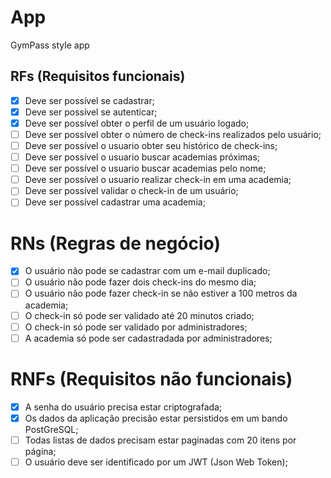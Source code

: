 # App

GymPass style app

## RFs (Requisitos funcionais)

- [x] Deve ser possível se cadastrar;
- [x] Deve ser possível se autenticar;
- [x] Deve ser possível obter o perfil de um usuário logado;
- [ ] Deve ser possível obter o número de check-ins realizados pelo usuário;
- [ ] Deve ser possível o usuario obter seu histórico de check-ins;
- [ ] Deve ser possível o usuario buscar academias próximas;
- [ ] Deve ser possível o usuario buscar academias pelo nome;
- [ ] Deve ser possível o usuario realizar check-in em uma academia;
- [ ] Deve ser possível validar o check-in de um usuário;
- [ ] Deve ser possível cadastrar uma academia;

# RNs (Regras de negócio)

- [x] O usuário não pode se cadastrar com um e-mail duplicado;
- [ ] O usuário não pode fazer dois check-ins do mesmo dia;
- [ ] O usuário não pode fazer check-in se não estiver a 100 metros da academia;
- [ ] O check-in só pode ser validado até 20 minutos criado;
- [ ] O check-in só pode ser validado por administradores;
- [ ] A academia só pode ser cadastradada por administradores;

# RNFs (Requisitos não funcionais)

- [x] A senha do usuário precisa estar criptografada;
- [x] Os dados da aplicação precisão estar persistidos em um bando PostGreSQL;
- [ ] Todas listas de dados precisam estar paginadas com 20 itens por página;
- [ ] O usuário deve ser identificado por um JWT (Json Web Token);
